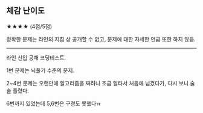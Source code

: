 ## 체감 난이도

★★★★ (4점/5점)



정확한 문제는 라인의 지침 상 공개할 수 없고, 문제에 대한 자세한 언급 또한 하지 않음.

---

라인 신입 공채 코딩테스트.



1번 문제는 뇌풀기 수준의 문제.

2~4번 문제는 오랜만에 알고리즘을 짜려니 조금 얼타서 처음에 넘겼다가, 다시 보니 술술 풀렸다.



6번까지 있었는데 5,6번은 구경도 못했다ㅠ



